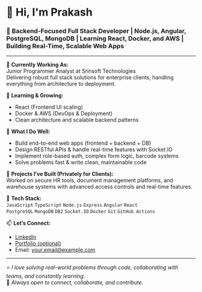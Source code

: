 # 👋 Hi, I'm Prakash

### 🚀 Backend-Focused Full Stack Developer | Node.js, Angular, PostgreSQL, MongoDB | Learning React, Docker, and AWS | Building Real-Time, Scalable Web Apps

---

🔭 **Currently Working As:**  
Junior Programmer Analyst at Srinsoft Technologies  
Delivering robust full stack solutions for enterprise clients, handling everything from architecture to deployment.

🧠 **Learning & Growing:**  
- React (Frontend UI scaling)  
- Docker & AWS (DevOps & Deployment)  
- Clean architecture and scalable backend patterns

💼 **What I Do Well:**  
- Build end-to-end web apps (frontend + backend + DB)  
- Design RESTful APIs & handle real-time features with Socket.IO  
- Implement role-based auth, complex form logic, barcode systems  
- Solve problems fast & write clean, maintainable code

🌱 **Projects I’ve Built (Privately for Clients):**  
Worked on secure HR tools, document management platforms, and warehouse systems with advanced access controls and real-time features.

📌 **Tech Stack:**  
`JavaScript` `TypeScript` `Node.js` `Express` `Angular` `React`  
`PostgreSQL` `MongoDB` `DB2` `Socket.IO` `Docker` `Git` `GitHub Actions`

📫 **Let’s Connect:**  
- [LinkedIn](https://www.linkedin.com/in/your-custom-url)  
- [Portfolio (optional)](https://your-portfolio-link.com)  
- Email: your.email@example.com  

---

⭐️ _I love solving real-world problems through code, collaborating with teams, and constantly learning._  
💬 _Always open to connect, collaborate, and contribute._

